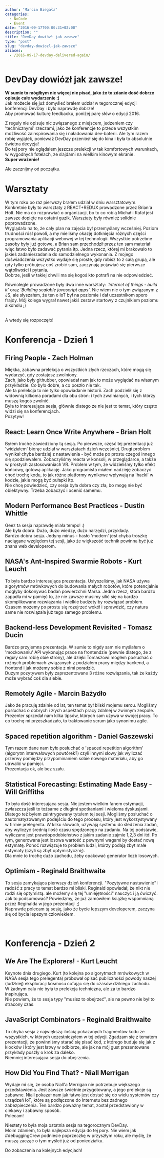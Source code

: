 ```yaml
---
author: "Marcin Biegała"
categories:
  - NoCode
  - Event
date: "2016-09-17T00:00:31+02:00"
description: ""
title: "DevDay dowiózł jak zawsze"
type: "post"
slug: "devday-dowiozl-jak-zawsze"
aliases:
  - /2016-09-17-devday-delivered-again/
---
```


# DevDay dowiózł jak zawsze!

**W sumie to mógłbym nic więcej nie pisać, jako że to zdanie dość dobrze opisuje całe wydarzenie :)**  
Jak możecie się już domyśleć brałem udział w tegorocznej edycji konferencji DevDay i było naprawdę dobrze!  
Aby promować kulturę feedbacku, poniżej parę słów o edycji 2016.  

Z reguły nie opisuje nic związanego z miejscem, jedzeniem czy 'technicznymi' rzeczami, jako że konferencje to przede wszystkim możliwość zainspirowania się i naładowania dev-baterii. Ale tym razem robię wyjątek, ponieważ DevDay przeniósł się do kina i była to absolutnie świetna decyzja!  
Do tej pory nie oglądałem jeszcze prelekcji w tak komfortowych warunkach, w wygodnych fotelach, ze slajdami na wielkim kinowym ekranie.  
**Super wrażenie!**  

Ale zacznijmy od początku.  

# Warsztaty

W tym roku po raz pierwszy brałem udział w dniu warsztatowym. Konkretnie były to warsztaty z REACT+REDUX prowadzone przez Brian'a Holt. Nie ma co rozprawiać o organizacji, bo to co robią Michał i Rafał jest zawsze dopięte na ostatni guzik. Warsztaty były również solidnie poprowadzone.  
Wyglądało na to, że cały plan na zajęcia był przemyślany wcześniej. Poziom trudności rósł powoli, a my mieliśmy okazję dotknięcia różnych części programowania aplikacji webowej w tej technologii. Wszystkie potrzebne zasoby były już gotowe, a Brian sam przechodził przez ten sam materiał więc łatwo było zadawać pytania itp. Jedna rzecz, której mi brakowało to jakieś zadanie/zadania do samodzielnego wykonania. Z mojego doświadczenia wszystko wydaje się proste, gdy robisz to z całą grupą, ale gdy tylko próbujesz coś zrobić sam, zaczynają pojawiać się pierwsze wątpliwości i pytania.  
Dobrze, jeśli w takiej chwili ma się kogoś kto potrafi na nie odpowiedzieć.  

Równolegle prowadzone były dwa inne warsztaty: *'Internet of things - build it'* oraz *'Building scalable javascript apps'*. Nie wiem nic o tym związanym z JS, ale słyszałem, że ten o IoT był na poziomie i dał uczestnikom sporo frajdy.
Mój kolega wygrał nawet jakiś zestaw startowy z czujnikiem poziomu alkoholu ;) 

&nbsp;  
A wtedy się rozpoczęło!  

# Konferencja - Dzień 1
  

## Firing People - Zach Holman
Miękka, zabawna prelekcja o wszystkich złych rzeczach, które mogą się wydarzyć, gdy zostajesz zwolniony.  
Zach, jako były githubber, opowiadał nam jak to może wyglądać na własnym przykładzie. Co było dobre, a co poszło nie tak.  
Ale ta prelekcja to nie tylko opowiadanie historii. Zach podzielił się z widownią kilkoma poradami dla obu stron: i tych zwalnianych, i tych którzy muszą kogoś zwolnić.  
Była to interesująca sesja, głównie dlatego że nie jest to temat, który często widzi się na konferencjach.  
Pozytyw!

## React: Learn Once Write Anywhere - Brian Holt
Byłem trochę zawiedziony tą sesją. Po pierwsze, część tej prezentacji już 'widziałem' biorąc udział w warsztatach dzień wcześniej. Drugi problem wynikał chyba bardziej z nastawienia - być może po prostu czegoś innego się spodziewałem. Zobaczyliśmy reacta w konsoli, w przeglądarce, a także w prostych zastosowaniach VR. Problem w tym, że widzieliśmy tylko efekt końcowy, gotową aplikację. Jako programista miałem nadzieję zobaczyć choć trochę kodu, to jak różne platformy wynikowe wpływają na 'hacki' w kodzie, jakie mogą być pułapki itp.  
Nie chcę powiedzieć, czy sesja była dobra czy zła, bo mogę nie być obiektywny. Trzeba zobaczyć i ocenić samemu.

## Modern Performance Best Practices - Dustin Whittle
Geez ta sesja naprawdę miała tempo! :)  
Ale była dobra. Dużo, dużo wiedzy, dużo narzędzi, przykłady.  
Bardzo dobra sesja. Jedyny minus - hasło 'modern' jest chyba troszkę naciągane względem tej sesji, jako że większość technik powinna być już znana web developerom.

## NASA's Ant-Inspired Swarmie Robots - Kurt Leucht
To była bardzo interesująca prezentacja. Usłyszeliśmy, jak NASA używa algorytmów mrówkowych do budowania małych robotów, które potencjalnie mogłyby dokonywać badań powierzchni Marsa. Jedna rzecz, która bardzo zapadła mi w pamięć to, że nie zawsze musimy silić się na bardzo skomplikowane rozwiązania i wielkie budżety by rozwiązać problem. Czasem możemy po prostu się rozejrzeć wokół i sprawdzić, czy natura same nie rozwiązała już tego samego problemu.

## Backend-less Development Revisited - Tomasz Ducin
Bardzo przyjemna prezentacja. W sumie to nigdy sam nie myślałem o 'mockowaniu' API wykonując prace na frontendzie (pewnie dlatego, że z reguły sam robię obie strony), ale dzięki Tomaszowi mogłem posłuchać o różnych problemach związanych z podziałem pracy między backend, a frontend i jak możemy sobie z nimi poradzić.  
Dużym pozytywem były zaprezentowane 3 różne rozwiązania, tak że każdy może wybrać coś dla siebie.

## Remotely Agile - Marcin Bażydło
Jako że pracuję zdalnie od lat, ten temat był bliski mojemu sercu. Mogliśmy posłuchać o dobrych i złych aspektach pracy zdalnej w zwinnym zespole. Prezenter sprzedał nam kilka tipsów, których sam używa w swojej pracy. To co trochę mi przeszkadzało, to traktowanie scrum jako synonimu agile.

## Spaced repetition algorithm - Daniel Gaszewski
Tym razem dane nam było posłuchać o 'spaced repetition algorithm' (algorytm interwałowych powtórek?) czyli innymi słowy jak wyliczać przerwy pomiędzy przypominaniem sobie nowego materiału, aby go utrwalić w pamięci.  
Prezentacja ok, ale bez szału.

## Statistical Forecasting: Estimating Made Easy - Will Griffiths
To była dość interesująca sesja. Nie jestem wielkim fanem estymacji, zwłaszcza jeśli to tożsame z długimi spotkaniami i wieloma dyskusjami. Dlatego też byłem zaintrygowany tytułem tej sesji. Mogliśmy posłuchać o zautomatyzowanym podejściu do tego procesu, który jest wykorzystywany w firmie prelegenta. W kilku słowach, używają systemu do śledzenia zadań, aby wyliczyć średnią ilość czasu spędzonego na zadaniu. Na tej podstawie, wyliczane jest prawdopodobieństwo z jakim zadanie zajmie 1,2,3 dni itd. Po tym, generowana jest losowa wartość z pewnymi wagami by dostać nową estymatę. Ponoć rozwiązuje to problem ludzi, którzy podają zbyt małe estymaty (czyli są zbyt optymistyczni;).  
Dla mnie to trochę dużo zachodu, żeby opakować generator liczb losowych.  

## Optimism - Reginald Braithwaite
To sesja zamykająca pierwszy dzień konferencji. "Pozytywne nastawienie" i radość z pracy to temat bardzo mi bliski. Reginald opowiadał, że nikt nie rodzi się optymistą. ale możemy się tej "umiejętności" nauczyć i ją ćwiczyć.  
Jak to podsumować? Powiedzmy, że już zamówiłem książkę wspomnianą przez Reginalda w jego prezentacji ;)  
Naprawdę polecam tą sesję, jako że bycie lepszym developerem, zaczyna się od bycia lepszym człowiekiem.

&nbsp;    
# Konferencja - Dzień 2

## We Are The Explorers! - Kurt Leucht
Keynote dnia drugiego. Kurt (to kolejna po algorytmach mrówkowych w NASA sesja tego prelegenta) próbował opisać publiczności powody naszej (ludzkiej) eksploracji kosmosu cofając się do czasów dzikiego zachodu.  
W żadnym calu nie była to prelekcja techniczna, ale za to bardzo inspirująca.  
Nie powiem, że to sesja typy "musisz to obejrzeć", ale na pewno nie był to stracony czas.

## JavaScript Combinators - Reginald Braithwaite
To chyba sesja z największą ilością pokazanych fragmentów kodu ze wszystkich, w których uczestniczyłem w tej edycji. Zgadzam się z tematem prezentacji, że powinniśmy starać się pisać kod, z którego buduje się jak z klocków i który jest łatwy w odbiorze, ale jak na mój gust prezentowane przykłady poszły o krok za daleko.  
Niemniej interesująca sesja do obejrzenia.

## How Did You Find That? - Niall Merrigan
Wydaje mi się, że osoba Niall'a Merrigan nie potrzebuje większego przedstawienia. Jest zawsze świetnie przygotowany, a jego prelekcje są zabawne. Niall pokazał nam jak łatwo jest dostać się do wielu systemów czy urządzeń IoT, które są podłączone do Internetu bez żadnego zabezpieczenia. Ten bardzo poważny temat, został przedstawiony w ciekawy i zabawny sposób.  
Polecam!

Niestety to była moja ostatnia sesja na tegorocznym DevDay.  
Moim zdaniem, to była najlepsza edycja do tej pory. Nie wiem jak #debuggingCrew podniesie poprzeczkę w przyszłym roku, ale myślę, że muszą zacząć o tym myśleć już od poniedziałku.

Do zobaczenia na kolejnych edycjach!
